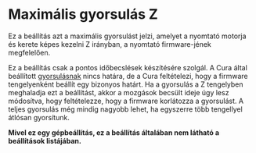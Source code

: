 # Maximális gyorsulás Z

Ez a beállítás azt a maximális gyorsulást jelzi, amelyet a nyomtató motorja és kerete képes kezelni Z irányban, a nyomtató firmware-jének megfelelően.

Ez a beállítás csak a pontos időbecslések készítésére szolgál. A Cura által beállított [gyorsulásnak](../speed/acceleration_print.md) nincs határa, de a Cura feltételezi, hogy a firmware tengelyenként beállít egy bizonyos határt. Ha a gyorsulás a Z tengelyben meghaladja ezt a beállítást, akkor a mozgások becsült ideje úgy lesz módosítva, hogy feltételezze, hogy a firmware korlátozza a gyorsulást. A teljes gyorsulás még mindig nagyobb lehet, ha egyszerre több tengellyel átlósan gyorsítunk.

**Mivel ez egy gépbeállítás, ez a beállítás általában nem látható a beállítások listájában.**
